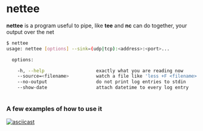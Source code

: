 # nettee

__nettee__ is a program useful to pipe, like __tee__ and __nc__ can do together, your output over the net

```bash
$ nettee
usage: nettee [options] --sink=(udp|tcp):<address>:<port>...

  options:

    -h, --help                   exactly what you are reading now
    --source=<filename>          watch a file like 'less +F <filename>' do
    --no-output                  do not print log entries to stdin
    --show-date                  attach datetime to every log entry
    
```

### A few examples of how to use it

[![asciicast](https://asciinema.org/a/akn7p54qchzjf8vjob88j61ol.png)](https://asciinema.org/a/akn7p54qchzjf8vjob88j61ol)
